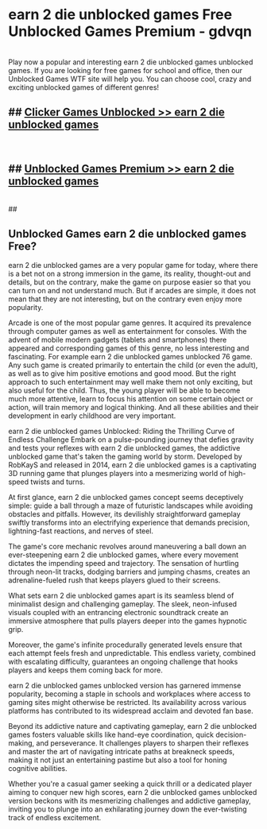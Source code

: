 # earn 2 die unblocked games  Free Unblocked Games Premium - gdvqn <br>
<br>
Play now a popular and interesting earn 2 die unblocked games unblocked games. If you are looking for free games for school and office, then our Unblocked Games WTF site will help you. You can choose cool, crazy and exciting unblocked games of different genres!


## ##  [Clicker Games Unblocked >> earn 2 die unblocked games](http://freeplayer.one?title=earn_2_die_unblocked_games&ref=UGames)
  <br>

##  ## [Unblocked Games Premium >> earn 2 die unblocked games](http://freeplayer.one?title=earn_2_die_unblocked_games&ref=UGames)
  <br>
  ##



## Unblocked Games earn 2 die unblocked games Free?

earn 2 die unblocked games are a very popular game for today, where there is a bet not on a strong immersion in the game, its reality, thought-out and details, but on the contrary, make the game on purpose easier so that you can turn on and not understand much. But if arcades are simple, it does not mean that they are not interesting, but on the contrary even enjoy more popularity.

Arcade is one of the most popular game genres. It acquired its prevalence through computer games as well as entertainment for consoles. With the advent of mobile modern gadgets (tablets and smartphones) there appeared and corresponding games of this genre, no less interesting and fascinating. For example earn 2 die unblocked games unblocked 76 game. Any such game is created primarily to entertain the child (or even the adult), as well as to give him positive emotions and good mood. But the right approach to such entertainment may well make them not only exciting, but also useful for the child. Thus, the young player will be able to become much more attentive, learn to focus his attention on some certain object or action, will train memory and logical thinking. And all these abilities and their development in early childhood are very important.

earn 2 die unblocked games Unblocked: Riding the Thrilling Curve of Endless Challenge
Embark on a pulse-pounding journey that defies gravity and tests your reflexes with earn 2 die unblocked games, the addictive unblocked game that's taken the gaming world by storm. Developed by RobKayS and released in 2014, earn 2 die unblocked games is a captivating 3D running game that plunges players into a mesmerizing world of high-speed twists and turns.

At first glance, earn 2 die unblocked games concept seems deceptively simple: guide a ball through a maze of futuristic landscapes while avoiding obstacles and pitfalls. However, its devilishly straightforward gameplay swiftly transforms into an electrifying experience that demands precision, lightning-fast reactions, and nerves of steel.

The game's core mechanic revolves around maneuvering a ball down an ever-steepening earn 2 die unblocked games, where every movement dictates the impending speed and trajectory. The sensation of hurtling through neon-lit tracks, dodging barriers and jumping chasms, creates an adrenaline-fueled rush that keeps players glued to their screens.

What sets earn 2 die unblocked games apart is its seamless blend of minimalist design and challenging gameplay. The sleek, neon-infused visuals coupled with an entrancing electronic soundtrack create an immersive atmosphere that pulls players deeper into the games hypnotic grip.

Moreover, the game's infinite procedurally generated levels ensure that each attempt feels fresh and unpredictable. This endless variety, combined with escalating difficulty, guarantees an ongoing challenge that hooks players and keeps them coming back for more.

earn 2 die unblocked games unblocked version has garnered immense popularity, becoming a staple in schools and workplaces where access to gaming sites might otherwise be restricted. Its availability across various platforms has contributed to its widespread acclaim and devoted fan base.

Beyond its addictive nature and captivating gameplay, earn 2 die unblocked games fosters valuable skills like hand-eye coordination, quick decision-making, and perseverance. It challenges players to sharpen their reflexes and master the art of navigating intricate paths at breakneck speeds, making it not just an entertaining pastime but also a tool for honing cognitive abilities.

Whether you're a casual gamer seeking a quick thrill or a dedicated player aiming to conquer new high scores, earn 2 die unblocked games unblocked version beckons with its mesmerizing challenges and addictive gameplay, inviting you to plunge into an exhilarating journey down the ever-twisting track of endless excitement.